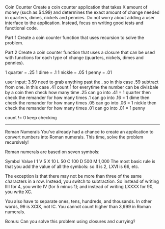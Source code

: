 Coin Counter
Create a coin counter application that takes X amount of money (such as \$4.99) and determines the exact amount of change needed in quarters, dimes, nickels and pennies. Do not worry about adding a user interface to the application. Instead, focus on writing good tests and functional code.

Part 1
Create a coin counter function that uses recursion to solve the problem.

Part 2
Create a coin counter function that uses a closure that can be used with functions for each type of change (quarters, nickels, dimes and pennies).

1 quarter = .25
1 dime = .1
1 nickle = .05
1 penny = .01

user input: 3.59
need to grab anything past the . so in this case .59
subtract from one. in this case .41
count 1 for everytime the number can be divisbale by a coin
then check how many time .25 can go into .41 = 1 quarter
then check the remander for how many times .1 can go into .16 = 1 dime
then check the remander for how many times .05 can go into .06 = 1 nickle
then check the remander for how many times .01 can go into .01 = 1 penny

count != 0 keep checking



-------------

Roman Numerals
You've already had a chance to create an application to convert numbers into Roman numerals. This time, solve the problem recursively!

Roman numerals are based on seven symbols:

Symbol  Value
I       1
V       5
X       10
L       50
C       100
D       500
M       1,000
The most basic rule is that you add the value of all the symbols: so II is 2, LXVI is 66, etc.

The exception is that there may not be more than three of the same characters in a row. Instead, you switch to subtraction. So instead of writing IIII for 4, you write IV (for 5 minus 1); and instead of writing LXXXX for 90, you write XC.

You also have to separate ones, tens, hundreds, and thousands. In other words, 99 is XCIX, not IC. You cannot count higher than 3,999 in Roman numerals.

Bonus: Can you solve this problem using closures and currying?

